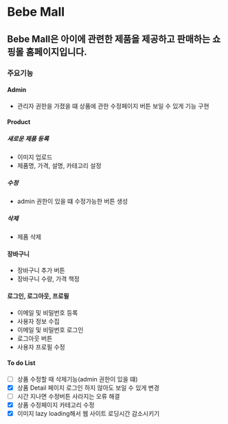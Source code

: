 # Bebe Mall

## Bebe Mall은 아이에 관련한 제품을 제공하고 판매하는 쇼핑몰 홈페이지입니다.

### 주요기능

#### Admin

- 관리자 권한을 가졌을 떄 상품에 관한 수정페이지 버튼 보일 수 있게 기능 구현

#### Product

##### 새로운 제품 등록

- 이미지 업로드
- 제품명, 가격, 설명, 카테고리 설정

##### 수정

- admin 권한이 있을 떄 수정가능한 버튼 생성

##### 삭제

- 제품 삭제

#### 장바구니

- 장바구니 추가 버튼
- 장바구니 수량, 가격 책정

#### 로그인, 로그아웃, 프로필

- 이메일 및 비밀번호 등록
- 사용자 정보 수집
- 이메일 및 비밀번호 로그인
- 로그아웃 버튼
- 사용자 프로필 수정

#### To do List

- [ ] 상품 수정할 때 삭제기능(admin 권한이 있을 떄)
- [x] 상품 Detail 페이지 로그인 하지 않아도 보일 수 있게 변경
- [ ] 시간 지나면 수정버튼 사라지는 오류 해결
- [x] 상품 수정페이지 카테고리 수정
- [x] 이미지 lazy loading해서 웹 사이트 로딩시간 감소시키기
